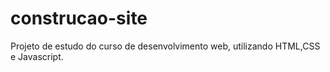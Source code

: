 # construcao-site
Projeto de estudo do curso de desenvolvimento web, utilizando HTML,CSS e Javascript.
